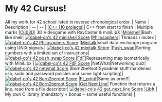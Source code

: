 # My 42 Cursus!

All my work for 42 school listed in reverse chronological order.
|  Name | Description 
| -- | -- |
|[C++ (10 projects)](https://github.com/dabel-co/Cplusplus)| C++ from start to finish | Multiple marks
|[Cub3D](https://github.com/dabel-co/cub3d)| 3D Videogame with RayCaster & miniLibX
|[Minishell](https://github.com/dabel-co/minishell)|Bash like shell| [![dabel-co's 42 minishell Score](https://badge42.vercel.app/api/v2/cl1ar6d3q001109js4aazmc5m/project/2457799)](https://github.com/JaeSeoKim/badge42)
|[Philosophers](https://github.com/dabel-co/Philosophers)| Threads / mutex | [![dabel-co's 42 Philosophers Score](https://badge42.vercel.app/api/v2/cl1ar6d3q001109js4aazmc5m/project/2457801)](https://github.com/JaeSeoKim/badge42)
|[Minitalk](https://github.com/dabel-co/minitalk)|small data exchange program using UNIX signals.| [![dabel-co's 42 minitalk Score](https://badge42.vercel.app/api/v2/cl1ar6d3q001109js4aazmc5m/project/2442186)](https://github.com/JaeSeoKim/badge42)
|[Push_swap](https://github.com/dabel-co/push_swap)|Sorting numbers with a limited set of instructions| [![dabel-co's 42 push_swap Score](https://badge42.vercel.app/api/v2/cl1ar6d3q001109js4aazmc5m/project/2375022)](https://github.com/JaeSeoKim/badge42)
|[FdF](https://github.com/dabel-co/FdF)|Representing map isometrically with MiniLibx | [![dabel-co's 42 FdF Score](https://badge42.vercel.app/api/v2/cl1ar6d3q001109js4aazmc5m/project/2326199)](https://github.com/JaeSeoKim/badge42)
|NetWhat|Networking quiz| [![dabel-co's 42 netwhat Score](https://badge42.vercel.app/api/v2/cl1ar6d3q001109js4aazmc5m/project/2168993)](https://github.com/JaeSeoKim/badge42)
|Born2beRoot|Sysadmin stuff (hardened ssh, sudo and password policies and some light scripting)| [![dabel-co's 42 Born2beroot Score](https://badge42.vercel.app/api/v2/cl1ar6d3q001109js4aazmc5m/project/2323025)](https://github.com/JaeSeoKim/badge42)
|[Ft_printf](https://github.com/dabel-co/ft_printf)|Same as printf!| [![dabel-co's 42 Born2beroot Score](https://badge42.vercel.app/api/v2/cl1ar6d3q001109js4aazmc5m/project/2323025)](https://github.com/JaeSeoKim/badge42)
|[Get Next Line](https://github.com/dabel-co/get_next_line)| Function that returns a line, read from a file descriptor| [![dabel-co's 42 get_next_line Score](https://badge42.vercel.app/api/v2/cl1ar6d3q001109js4aazmc5m/project/2161904)](https://github.com/JaeSeoKim/badge42)
|[Libft](https://github.com/dabel-co/Libft) | My own C library (mandatory + bonus + some useful functions) |










